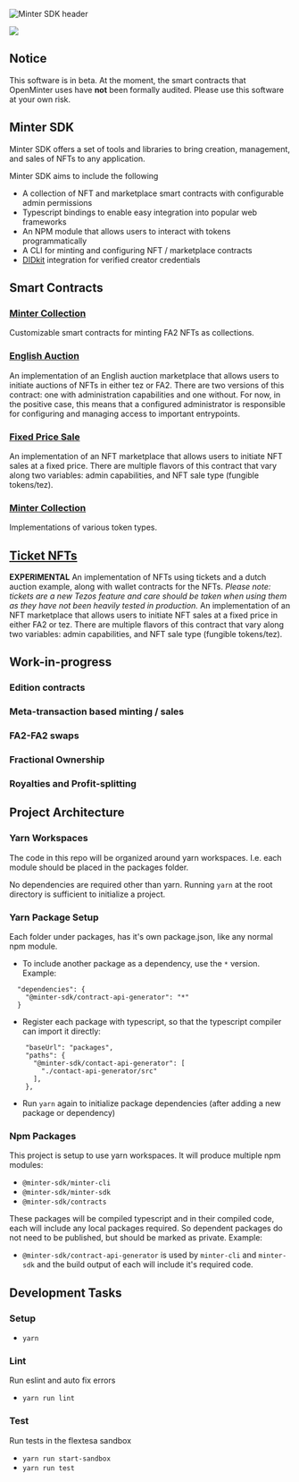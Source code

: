 ![Minter SDK header](/docs/mintersdkhead.png)

[![](https://img.shields.io/badge/license-MIT-brightgreen)](LICENSE)

## Notice

This software is in beta. At the moment, the smart contracts
that OpenMinter uses have **not** been formally audited. Please
use this software at your own risk.

## Minter SDK

Minter SDK offers a set of tools and libraries to bring creation, management, and sales of NFTs to any application.

Minter SDK aims to include the following

-   A collection of NFT and marketplace smart contracts with configurable admin permissions
-   Typescript bindings to enable easy integration into popular web frameworks
-   An NPM module that allows users to interact with tokens programmatically
-   A CLI for minting and configuring NFT / marketplace contracts
-   [DIDkit](https://www.spruceid.com/didkit) integration for verified creator credentials

## Smart Contracts

### [Minter Collection](minter_collection)

Customizable smart contracts for minting FA2 NFTs as collections.

### [English Auction](english_auction)

An implementation of an English auction marketplace that allows users to initiate auctions of NFTs in either tez or FA2. There are
two versions of this contract: one with administration capabilities and one without. For now, in the positive case, this means that
a configured administrator is responsible for configuring and managing access to important entrypoints.

### [Fixed Price Sale](fixed_price_sale)

An implementation of an NFT marketplace that allows users to initiate NFT sales at a fixed price. There are multiple flavors of this contract that vary along two variables: admin capabilities, and NFT sale type (fungible tokens/tez).

### [Minter Collection](minter_collection)

Implementations of various token types.


## [Ticket NFTs](tickets)

**EXPERIMENTAL** An implementation of NFTs using tickets and a dutch auction example, along with wallet contracts for the NFTs. _Please note: tickets are a new Tezos feature and care should be taken when using them as they have not been heavily tested in production._
An implementation of an NFT marketplace that allows users to initiate NFT sales at a fixed price in either FA2 or tez. There are multiple flavors of this contract that vary along two variables: admin capabilities, and NFT sale type (fungible tokens/tez).

## Work-in-progress

### Edition contracts

### Meta-transaction based minting / sales

### FA2-FA2 swaps

### Fractional Ownership

### Royalties and Profit-splitting



## Project Architecture

### Yarn Workspaces

The code in this repo will be organized around yarn workspaces. I.e. each module should be placed in the packages folder.

No dependencies are required other than yarn. Running `yarn` at the root directory is sufficient to initialize a project.

### Yarn Package Setup 

Each folder under packages, has it's own package.json, like any normal npm module. 

- To include another package as a dependency, use the `*` version. Example:

```
  "dependencies": {
    "@minter-sdk/contract-api-generator": "*"
  }
```

- Register each package with typescript, so that the typescript compiler can import it directly:

```
    "baseUrl": "packages",
    "paths": {
      "@minter-sdk/contact-api-generator": [
        "./contact-api-generator/src"
      ],
    },
```

- Run `yarn` again to initialize package dependencies (after adding a new package or dependency)


### Npm Packages

This project is setup to use yarn workspaces. It will produce multiple npm modules:

- `@minter-sdk/minter-cli`
- `@minter-sdk/minter-sdk`
- `@minter-sdk/contracts`

These packages will be compiled typescript and in their compiled code, each will include any local packages required. So dependent packages do not need to be published, but should be marked as private. Example:

- `@minter-sdk/contract-api-generator` is used by `minter-cli` and `minter-sdk` and the build output of each will include it's required code.



## Development Tasks

### Setup

- `yarn`

### Lint

Run eslint and auto fix errors

- `yarn run lint`

### Test

Run tests in the flextesa sandbox

- `yarn run start-sandbox`
- `yarn run test`


